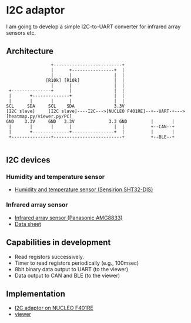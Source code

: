 # I2C adaptor

I am going to develop a simple I2C-to-UART converter for infrared array sensors etc.

## Architecture

```  
                 +--------------------------+
                 |      +----------------+  |
                 |      |                |  |
               [R10k] [R10k]             |  |
                 |      |                |  |
 +---------------+      |                |  |
 |       +--------------+                |  |
 |       |       |      |                |  |
SCL     SDA     SCL    SDA               3.3V
[I2C slave]     [I2C slave]----I2C--->[NUCLEO F401RE]--+--UART-+--->[heatmap.py/viewer.py/PC]
GND    3.3V     GND   3.3V             3.3 GND         |       |
 |       |       |      |                |  |          +--CAN--+
 |       +--------------+----------------+  |          |       |
 +---------------+--------------------------+          +--BLE--+
 
```

## I2C devices

### Humidity and temperature sensor

- [Humidity and temperature sensor (Sensirion SHT32-DIS)](http://akizukidenshi.com/catalog/g/gK-12125/)

### Infrared array sensor

- [Infrared array sensor (Panasonic AMG8833)](https://industrial.panasonic.com/cdbs/www-data/pdf/ADI8000/ADI8000C53.pdf)
- [Data sheet](https://cdn-learn.adafruit.com/assets/assets/000/043/261/original/Grid-EYE_SPECIFICATIONS%28Reference%29.pdf?1498680225)

## Capabilities in development

- Read registors successively.
- Timer to read registors periodically (e.g., 100msec)
- 8bit binary data output to UART (to the viewer)
- Data output to CAN and BLE (to the viewer)

## Implementation

- [I2C adaptor on NUCLEO F401RE](./stm32)
- [viewer](./viewer)
